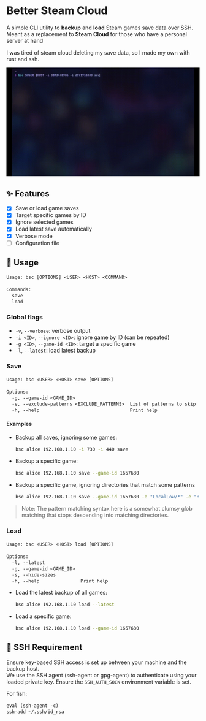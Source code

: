 # Better Steam Cloud

A simple CLI utility to **backup** and **load** Steam games save data over SSH.
Meant as a replacement to **Steam Cloud** for those who have a personal server at hand

I was tired of steam cloud deleting my save data, so I made my own with rust and ssh.

<p align="center">
  <img src="./preview/demo.gif" alt="demo video" />
</p>

## ✨ Features

- [x] Save or load game saves
- [x] Target specific games by ID
- [x] Ignore selected games
- [x] Load latest save automatically
- [x] Verbose mode
- [ ] Configuration file

## 🔧 Usage

```
Usage: bsc [OPTIONS] <USER> <HOST> <COMMAND>

Commands:
  save
  load
```

### Global flags

- `-v`, `--verbose`: verbose output
- `-i <ID>`, `--ignore <ID>`: ignore game by ID (can be repeated)
- `-g <ID>`, `--game-id <ID>`: target a specific game
- `-l`, `--latest`: load latest backup


### Save

```
Usage: bsc <USER> <HOST> save [OPTIONS]

Options:
  -g, --game-id <GAME_ID>
  -e, --exclude-patterns <EXCLUDE_PATTERNS>  List of patterns to skip
  -h, --help                                 Print help
```

#### Examples

- Backup all saves, ignoring some games:

  ```bash
  bsc alice 192.168.1.10 -i 730 -i 440 save
  ```

- Backup a specific game:

  ```bash
  bsc alice 192.168.1.10 save --game-id 1657630
  ```

- Backup a specific game, ignoring directories that match some patterns

  ```bash
  bsc alice 192.168.1.10 save --game-id 1657630 -e "LocalLow/*" -e "Roaming/Microsoft" -e "*/UnrealEngine"
  ```
> Note: The pattern matching syntax here is a somewhat clumsy glob matching that stops descending into matching directories.

### Load

```
Usage: bsc <USER> <HOST> load [OPTIONS]

Options:
  -l, --latest
  -g, --game-id <GAME_ID>
  -s, --hide-sizes
  -h, --help               Print help
```

- Load the latest backup of all games:

  ```bash
  bsc alice 192.168.1.10 load --latest
  ```

- Load a specific game:

  ```bash
  bsc alice 192.168.1.10 load --game-id 1657630
  ```

## 🔐 SSH Requirement

Ensure key-based SSH access is set up between your machine and the backup host.  
We use the SSH agent (ssh-agent or gpg-agent) to authenticate using your loaded private key. Ensure the `SSH_AUTH_SOCK` environment variable is set.

For fish:

```fish
eval (ssh-agent -c)
ssh-add ~/.ssh/id_rsa
```
